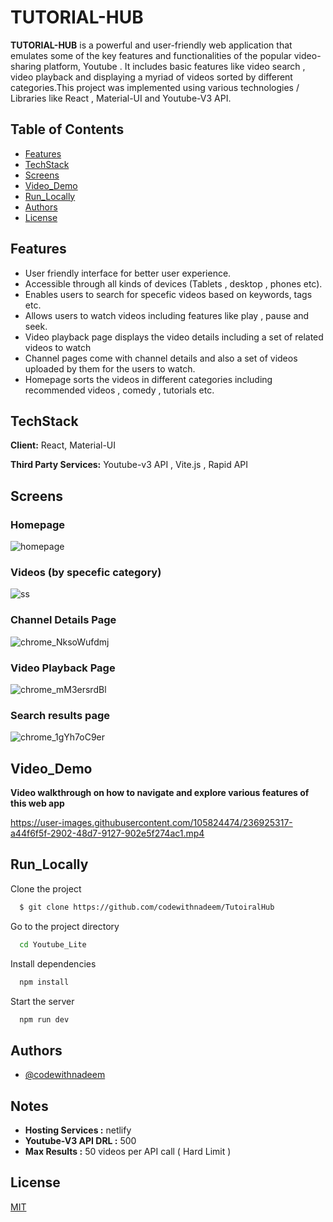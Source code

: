 #  TUTORIAL-HUB

**TUTORIAL-HUB** is a powerful and user-friendly web application that emulates some of the key features and functionalities of the popular video-sharing platform, Youtube . It includes basic features like video search , video playback and displaying a myriad of videos sorted by different categories.This project was implemented using various technologies / Libraries like React , Material-UI and Youtube-V3 API.

## Table of Contents
- [Features](#features)
- [TechStack](#techstack)
- [Screens](#screens)
- [Video_Demo](#video_demo)
- [Run_Locally](#run_locally)
- [Authors](#authors)
- [License](#license)

## Features
- User friendly interface for better user experience.
- Accessible through all kinds of devices (Tablets , desktop , phones etc).
- Enables users to search for specefic videos based on keywords, tags etc.
- Allows users to watch videos including features like play , pause and seek.
- Video playback page displays the video details including a set of related videos to watch
- Channel pages come with channel details and also a set of videos uploaded by them for the users to watch.
- Homepage sorts the videos in different categories including recommended videos , comedy , tutorials etc.


## TechStack

**Client:** React, Material-UI

**Third Party Services:** Youtube-v3 API ,  Vite.js , Rapid API

## Screens

### Homepage

![homepage](https://user-images.githubusercontent.com/105824474/236922976-e37f980c-2173-424e-ab5c-7e3e736961e3.png)




### Videos (by specefic category)

![ss](https://user-images.githubusercontent.com/105824474/236922991-3331d331-b243-46f8-ab87-ce86ac9e8f15.png)




### Channel Details Page

![chrome_NksoWufdmj](https://user-images.githubusercontent.com/39136324/230771869-fa5178d0-70c6-494f-b648-8086173195a7.png)

### Video Playback Page

![chrome_mM3ersrdBl](https://user-images.githubusercontent.com/39136324/230771904-43f2ba63-0a0d-46ea-ad50-095eebc6bd6a.png)

### Search results page

![chrome_1gYh7oC9er](https://user-images.githubusercontent.com/39136324/230771990-59935787-c7fd-4633-9714-8d8f4b42bd70.png)

## Video_Demo

**Video walkthrough on how to navigate and explore various features of this web app**




https://user-images.githubusercontent.com/105824474/236925317-a44f6f5f-2902-48d7-9127-902e5f274ac1.mp4




## Run_Locally

Clone the project

```bash
  $ git clone https://github.com/codewithnadeem/TutoiralHub
```

Go to the project directory

```bash
  cd Youtube_Lite
```

Install dependencies

```bash
  npm install
```

Start the server

```bash
  npm run dev
```

## Authors

- [@codewithnadeem](https://github.com/codewithnadeem14502)


## Notes

- **Hosting Services :**  netlify
- **Youtube-V3 API DRL :**  500
- **Max Results :** 50 videos per API call ( Hard Limit )


## License

[MIT](https://choosealicense.com/licenses/mit/)
